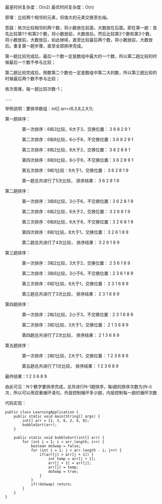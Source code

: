 最差时间复杂度：O(n2)
最优时间复杂度：O(n)

原理：比较两个相邻的元素，将值大的元素交换至右端。

思路：依次比较相邻的两个数，将小数放在前面，大数放在后面。即在第一趟：首先比较第1个和第2个数，将小数放前，大数放后。然后比较第2个数和第3个数，将小数放前，大数放后，如此继续，直至比较最后两个数，将小数放前，大数放后。重复第一趟步骤，直至全部排序完成。

第一趟比较完成后，最后一个数一定是数组中最大的一个数，所以第二趟比较的时候最后一个数不参与比较；

第二趟比较完成后，倒数第二个数也一定是数组中第二大的数，所以第三趟比较的时候最后两个数不参与比较；

依次类推，每一趟比较次数-1；

......

举例说明：要排序数组：int[] arr={6,3,8,2,9,1};   

第一趟排序：

　　　　第一次排序：6和3比较，6大于3，交换位置：  3  6  8  2  9  1

　　　　第二次排序：6和8比较，6小于8，不交换位置：3  6  8  2  9  1

　　　　第三次排序：8和2比较，8大于2，交换位置：  3  6  2  8  9  1

　　　　第四次排序：8和9比较，8小于9，不交换位置：3  6  2  8  9  1

　　　　第五次排序：9和1比较：9大于1，交换位置：  3  6  2  8  1  9

　　　　第一趟总共进行了5次比较， 排序结果：      3  6  2  8  1  9

第二趟排序：

　　　　第一次排序：3和6比较，3小于6，不交换位置：3  6  2  8  1  9

　　　　第二次排序：6和2比较，6大于2，交换位置：  3  2  6  8  1  9

　　　　第三次排序：6和8比较，6大于8，不交换位置：3  2  6  8  1  9

　　　　第四次排序：8和1比较，8大于1，交换位置：  3  2  6  1  8  9

　　　　第二趟总共进行了4次比较， 排序结果：      3  2  6  1  8  9

第三趟排序：

　　　　第一次排序：3和2比较，3大于2，交换位置：  2  3  6  1  8  9

　　　　第二次排序：3和6比较，3小于6，不交换位置：2  3  6  1  8  9

　　　　第三次排序：6和1比较，6大于1，交换位置：  2  3  1  6  8  9

　　　　第三趟总共进行了3次比较， 排序结果：         2  3  1  6  8  9

第四趟排序：

　　　　第一次排序：2和3比较，2小于3，不交换位置：2  3  1  6  8  9

　　　　第二次排序：3和1比较，3大于1，交换位置：  2  1  3  6  8  9

　　　　第四趟总共进行了2次比较， 排序结果：        2  1  3  6  8  9

第五趟排序：

　　　　第一次排序：2和1比较，2大于1，交换位置：  1  2  3  6  8  9

　　　　第五趟总共进行了1次比较， 排序结果：  1  2  3  6  8  9

最终结果：1  2  3  6  8  9

由此可见：N个数字要排序完成，总共进行N-1趟排序，每i趟的排序次数为(N-i)次，所以可以用双重循环语句，外层控制循环多少趟，内层控制每一趟的循环次数

代码实现：
```
public class LearningApplication {
    public static void main(String[] args) {
        int[] arr = {1, 3, 6, 2, 4, 8};
        bubbleSort(arr);
    }
    
    public static void bubbleSort(int[] arr) {
        for (int i = 1; i < arr.length; i++) {
            boolean doSwap = false;
            for (int j = 1; j < arr.length - i; j++) {
                if(arr[j] > arr[j + 1]) {
                    int temp = arr[j + 1];
                    arr[j + 1] = arr[j];
                    arr[j] = temp;
                    doSwap = true;
                }
            }
            if(!doSwap) return;
        }
    }
}
```
